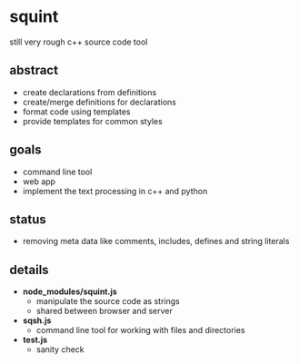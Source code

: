 <h1>squint</h1>
<p>still very rough c++ source code tool</p>

<h2>abstract</h2>
  <ul>
    <li>create declarations from definitions
    <li>create/merge definitions for declarations 
    <li>format code using templates
    <li>provide templates for common styles
  </ul>

<h2>goals</h2> 
  <ul>
    <li>command line tool
    <li>web app
    <li>implement the text processing in c++ and python
  </ul>

<h2>status</h2>
  <ul>
    <li> removing meta data like comments, includes, defines and string literals
  </ul>
  
<h2>details</h2>
  <ul>
    <li><b> node_modules/squint.js </b>
      <ul> 
        <li> manipulate the source code as strings 
        <li> shared between browser and server
      </ul>
    <li><b> sqsh.js </b>
      <ul>
        <li> command line tool for working with files and directories
      </ul>
    <li><b> test.js </b>
      <ul> 
        <li> sanity check 
      </ul> 
  </ul>
